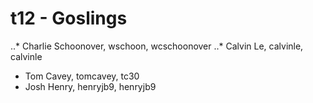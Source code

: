# t12 - Goslings
..* Charlie Schoonover, wschoon, wcschoonover
..* Calvin Le, calvinle, calvinle
* Tom Cavey, tomcavey, tc30
* Josh Henry, henryjb9, henryjb9
